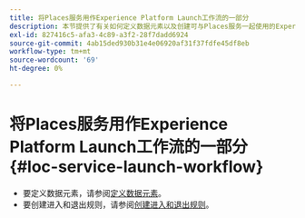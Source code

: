 ```yaml
---
title: 将Places服务用作Experience Platform Launch工作流的一部分
description: 本节提供了有关如何定义数据元素以及创建可与Places服务一起使用的Experience Platform Launch中的登入和退出规则的信息。
exl-id: 827416c5-afa3-4c89-a3f2-28f7dadd6924
source-git-commit: 4ab15ded930b31e4e06920af31f37fdfe45df8eb
workflow-type: tm+mt
source-wordcount: '69'
ht-degree: 0%

---
```


# 将Places服务用作Experience Platform Launch工作流的一部分 {#loc-service-launch-workflow}

* 要定义数据元素，请参阅[定义数据元素](/help/use-places-launch-workflow/define-data-elements.md)。
* 要创建进入和退出规则，请参阅[创建进入和退出规则](/help/use-places-launch-workflow/create-rule-places-property.md)。
